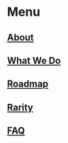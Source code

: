 # Menu

## [About](#about)
## [What We Do](#classes)
## [Roadmap](#roadmap)
## [Rarity](#rarity)
## [FAQ](#faq)

  